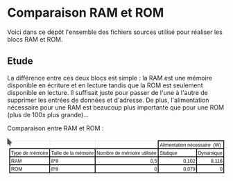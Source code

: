 # Comparaison RAM et ROM

Voici dans ce dépôt l'ensemble des fichiers sources utilisé pour réaliser les blocs RAM et ROM.

## Etude

La différence entre ces deux blocs est simple : la RAM est une mémoire disponible en écriture et en lecture tandis que la ROM est seulement disponible en lecture. Il suffisait juste pour passer de l'une à l'autre de supprimer les entrées de données et d'adresse. De plus, l'alimentation nécessaire pour une RAM est beaucoup plus importante que pour une ROM (plus de 100x plus grande)...

Comparaison entre RAM et ROM :

![alt text](ram_rom_inference.png)
